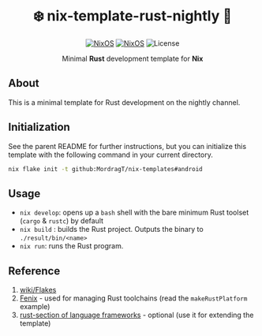 <div align=center>

# ❄️ nix-template-rust-nightly 🦀

[![NixOS](https://img.shields.io/badge/Made_for-Rust-orange.svg?logo=rust&style=for-the-badge)](https://www.rust-lang.org/) [![NixOS](https://img.shields.io/badge/Flakes-Nix-informational.svg?logo=nixos&style=for-the-badge)](https://nixos.org) ![License](https://img.shields.io/github/license/mordragt/nix-templates?style=for-the-badge)

Minimal **Rust** development template for **Nix**

</div>

## About

This is a minimal template for Rust development on the nightly channel. 

## Initialization

See the parent README for further instructions, but you can initialize this template
with the following command in your current directory.

```bash
nix flake init -t github:MordragT/nix-templates#android
```

## Usage

- `nix develop`: opens up a `bash` shell with the bare minimum Rust toolset (`cargo` & `rustc`) by default
- `nix build` : builds the Rust project. Outputs the binary to `./result/bin/<name>`
- `nix run`: runs the Rust program.


## Reference

1. [wiki/Flakes](https://nixos.wiki/wiki/Flakes)
2. [Fenix](https://github.com/nix-community/fenix) - used for managing Rust toolchains (read the `makeRustPlatform` example)
3. [rust-section of language frameworks](https://github.com/NixOS/nixpkgs/blob/master/doc/languages-frameworks/rust.section.md#cargo-features-cargo-features) - optional (use it for extending the template)